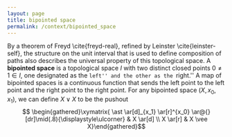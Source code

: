 ```yaml
---
layout: page
title: bipointed space
permalink: /context/bipointed_space
---
```

By a theorem of Freyd \cite{freyd-real}, refined by Leinster \cite{leinster-self}, the structure on the unit interval that is used to define composition of paths also describes the universal property of this topological space. A **bipointed space** is a topological space $I$ with two distinct closed points $0 \neq 1 \in I$, one designated as the ``left'' and the other as the ``right.'' A map of bipointed spaces is a continuous function that sends the left point to the left point and the right point to the right point. For any bipointed space $(X,x_0,x_1)$, we can define $X \vee X$ to be the pushout
$$ \begin{gathered}\xymatrix{ \ast \ar[d]_{x_1} \ar[r]^{x_0} \ar@{}[dr]\mid(.8){\displaystyle\ulcorner} & X \ar[d] \\ X \ar[r] & X \vee X}\end{gathered}$$
